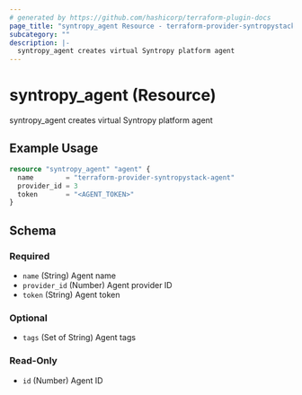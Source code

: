 ```yaml
---
# generated by https://github.com/hashicorp/terraform-plugin-docs
page_title: "syntropy_agent Resource - terraform-provider-syntropystack"
subcategory: ""
description: |-
  syntropy_agent creates virtual Syntropy platform agent
---
```


# syntropy_agent (Resource)

syntropy_agent creates virtual Syntropy platform agent

## Example Usage

```terraform
resource "syntropy_agent" "agent" {
  name        = "terraform-provider-syntropystack-agent"
  provider_id = 3
  token       = "<AGENT_TOKEN>"
}
```

<!-- schema generated by tfplugindocs -->
## Schema

### Required

- `name` (String) Agent name
- `provider_id` (Number) Agent provider ID
- `token` (String) Agent token

### Optional

- `tags` (Set of String) Agent tags

### Read-Only

- `id` (Number) Agent ID


